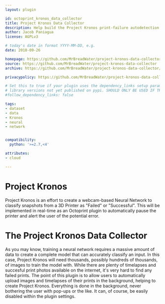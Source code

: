 ```yaml
---
layout: plugin

id: octoprint_kronos_data_collector
title: Project Kronos Data Collector
description: Help build the Project Kronos print-failure autodetection neural network
author: Jacob Paniagua
license: AGPLv3

# today's date in format YYYY-MM-DD, e.g.
date: 2018-09-26

homepage: https://github.com/MrBreadWater/project-kronos-data-collector
source: https://github.com/MrBreadWater/project-kronos-data-collector
archive: https://github.com/MrBreadWater/project-kronos-data-collector/archive/master.zip

privacypolicy: https://github.com/MrBreadWater/project-kronos-data-collector?tab=readme-ov-file#privacy-statement

# Set this to true if your plugin uses the dependency_links setup parameter to include
# library versions not yet published on pypi. SHOULD ONLY BE USED IF THERE IS NO OTHER OPTION!
#follow_dependency_links: false

tags:
- dataset
- data
- Kronos
- neural
- network


compatibility:
  python: '>=2.7,<4'

attributes:
- cloud

---
```


# Project Kronos

Project Kronos is an effort to create a webcam-based Neural Network to classify snapshots from a 3D Printer as "Failed" or "Successful".
This will be implemented in real-time as an Octoprint plugin to automatically pause the printer and alert the user of the potential error.


# The Project Kronos Data Collector

As you may know, training a neural network requires a massive amount of data to create a complete model that can accurately classify an input.
In this case, Project Kronos will need thousands, possibly hundreds of thousands, of images to train the model with.
While there are plenty of timelapses and succesful print photos available on the internet, it's very hard to find any failed prints.
The point of this plugin is to allow users to automatically upload images and timelapses of their prints in the background, helping to create Project Kronos.
Everything is done in the background, never bothering the user with pop-ups or the like. It can, of course, be easily disabled within the plugin settings.

